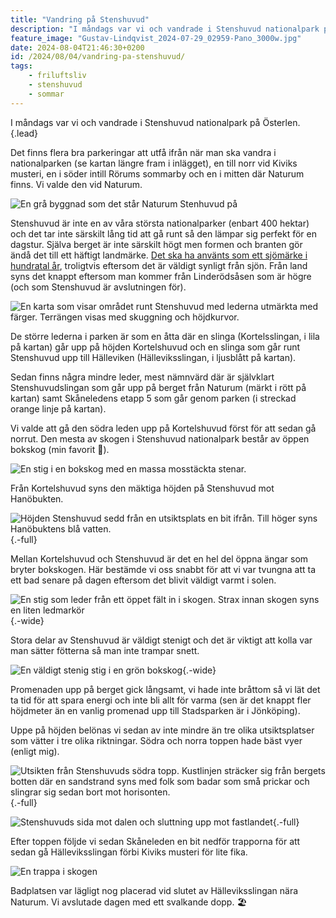```yaml
---
title: "Vandring på Stenshuvud"
description: "I måndags var vi och vandrade i Stenshuvud nationalpark på Österlen."
feature_image: "Gustav-Lindqvist_2024-07-29_02959-Pano_3000w.jpg"
date: 2024-08-04T21:46:30+0200
id: /2024/08/04/vandring-pa-stenshuvud/
tags:
    - friluftsliv
    - stenshuvud
    - sommar
---
```


I måndags var vi och vandrade i Stenshuvud nationalpark på Österlen.{.lead}

Det finns flera bra parkeringar att utfå ifrån när man ska vandra i nationalparken (se kartan längre fram i inlägget), en till norr vid Kiviks musteri, en i söder intill Rörums sommarby och en i mitten där Naturum finns. Vi valde den vid Naturum.

![En grå byggnad som det står Naturum Stenhuvud på](Gustav-Lindqvist_2024-07-29_02802_3000w.jpg)

Stenshuvud är inte en av våra största nationalparker (enbart 400 hektar) och det tar inte särskilt lång tid att gå runt så den lämpar sig perfekt för en dagstur. Själva berget är inte särskilt högt men formen och branten gör ändå det till ett häftigt landmärke. [Det ska ha använts som ett sjömärke i hundratal år](https://sv.wikipedia.org/wiki/Stenshuvud), troligtvis eftersom det är väldigt synligt från sjön. Från land syns det knappt eftersom man kommer från Linderödsåsen som är högre (och som Stenshuvud är avslutningen för).

![En karta som visar området runt Stenshuvud med lederna utmärkta med färger. Terrängen visas med skuggning och höjdkurvor.](Karta_Stenshuvud.png "ⓒ Lantmäteriet, OpenStreetMap contributors")

De större lederna i parken är som en åtta där en slinga (Kortelsslingan, i lila på kartan) går upp på höjden Kortelshuvud och en slinga som går runt Stenshuvud upp till Hälleviken (Hälleviksslingan, i ljusblått på kartan).

Sedan finns några mindre leder, mest nämnvärd där är självklart Stenshuvudslingan som går upp på berget från Naturum (märkt i rött på kartan) samt Skåneledens etapp 5 som går genom parken (i streckad orange linje på kartan).

Vi valde att gå den södra leden upp på Kortelshuvud först för att sedan gå norrut. Den mesta av skogen i Stenshuvud nationalpark består av öppen bokskog (min favorit 💚).

![En stig i en bokskog med en massa mosstäckta stenar.](Gustav-Lindqvist_2024-07-29_02814-Pano.jpg)

Från Kortelshuvud syns den mäktiga höjden på Stenshuvud mot Hanöbukten.

![Höjden Stenshuvud sedd från en utsiktsplats en bit ifrån. Till höger syns Hanöbuktens blå vatten.](Gustav-Lindqvist_2024-07-29_02837-Pano_3000w.jpg){.-full}

Mellan Kortelshuvud och Stenshuvud är det en hel del öppna ängar som bryter bokskogen. Här bestämde vi oss snabbt för att vi var tvungna att ta ett bad senare på dagen eftersom det blivit väldigt varmt i solen.

![En stig som leder från ett öppet fält in i skogen. Strax innan skogen syns en liten ledmarkör](Gustav-Lindqvist_2024-07-29_02852-Pano_3000w.jpg){.-wide}

Stora delar av Stenshuvud är väldigt stenigt och det är viktigt att kolla var man sätter fötterna så man inte trampar snett.

![En väldigt stenig stig i en grön bokskog](Gustav-Lindqvist_2024-07-29_02867-Pano_3000w.jpg){.-wide}

Promenaden upp på berget gick långsamt, vi hade inte bråttom så vi lät det ta tid för att spara energi och inte bli allt för varma (sen är det knappt fler höjdmeter än en vanlig promenad upp till Stadsparken är i Jönköping).

Uppe på höjden belönas vi sedan av inte mindre än tre olika utsiktsplatser som vätter i tre olika riktningar. Södra och norra toppen hade bäst vyer (enligt mig).

![Utsikten från Stenshuvuds södra topp. Kustlinjen sträcker sig från bergets botten där en sandstrand syns med folk som badar som små prickar och slingrar sig sedan bort mot horisonten.](Gustav-Lindqvist_2024-07-29_02878-Pano_3000w.jpg "Utsikt från Södra toppen"){.-full}

![Stenshuvuds sida mot dalen och sluttning upp mot fastlandet](Gustav-Lindqvist_2024-07-29_02916-Pano_3000w.jpg "Utsikt från norra toppen"){.-full}

Efter toppen följde vi sedan Skåneleden en bit nedför trapporna för att sedan gå Hälleviksslingan förbi Kiviks musteri för lite fika.

![En trappa i skogen](Gustav-Lindqvist_2024-07-29_02931-Pano_3000w.jpg)

Badplatsen var lägligt nog placerad vid slutet av Hälleviksslingan nära Naturum. Vi avslutade dagen med ett svalkande dopp. 🏖️
